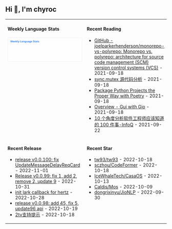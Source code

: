## Hi 👋, I'm chyroc

<table width="960px">
<tr>
<td valign="top" width="50%">

#### Weekly Language Stats

![](./images/wakatime_weekly_language_stats.svg)
</td>
<td valign="top" width="50%">

#### Recent Reading

* <a href='https://github.com/joelparkerhenderson/monorepo-vs-polyrepo' target='_black'>GitHub - joelparkerhenderson/monorepo-vs-polyrepo: Monorepo vs. polyrepo: architecture for source code management (SCM) version control systems (VCS)</a> - 2021-09-18
* <a href='https://colobu.com/2018/12/18/dive-into-sync-mutex/' target='_black'>sync.mutex 源代码分析</a> - 2021-09-18
* <a href='https://hackersandslackers.com/python-poetry-package-manager/' target='_black'>Package Python Projects the Proper Way with Poetry</a> - 2021-09-18
* <a href='https://jonegil.github.io/gui-with-gio/' target='_black'>Overview - Gui with Gio</a> - 2021-09-18
* <a href='https://www.infoq.cn/article/YTcVJ1qZ595B7CwpVfyK' target='_black'>10 个角度分析软件工程师应该知道的 100 件事-InfoQ</a> - 2021-09-22

</td>
</tr>
<tr>
<td valign="top" width="50%">

#### Recent Release

* <a href='https://github.com/chyroc/lark/releases/tag/v0.0.100' target='_black'>release v0.0.100: fix UpdateMessageDelayReqCard</a> - 2022-11-01
* <a href='https://github.com/chyroc/lark/releases/tag/v0.0.99' target='_black'>Release v0.0.99: fix 1, add 2, remove 2, update 9</a> - 2022-10-31
* <a href='https://github.com/chyroc/lark-hertz/releases/tag/v0.1.0' target='_black'>init lark callback for hertz</a> - 2022-10-28
* <a href='https://github.com/chyroc/lark/releases/tag/v0.0.98' target='_black'>release v0.0.98: add 45, fix 5, update96 api</a> - 2022-10-19
* <a href='https://github.com/chyroc/aliyundrive-cli/releases/tag/v0.13.0' target='_black'>2tv支持提示</a> - 2022-10-18

</td>
<td valign="top" width="50%">

#### Recent Star

* <a href='https://github.com/tw93/tw93' target='_black'>tw93/tw93</a> - 2022-10-18
* <a href='https://github.com/sczhou/CodeFormer' target='_black'>sczhou/CodeFormer</a> - 2022-10-18
* <a href='https://github.com/IceWhaleTech/CasaOS' target='_black'>IceWhaleTech/CasaOS</a> - 2022-10-13
* <a href='https://github.com/Caldis/Mos' target='_black'>Caldis/Mos</a> - 2022-10-09
* <a href='https://github.com/dongrixinyu/JioNLP' target='_black'>dongrixinyu/JioNLP</a> - 2022-09-30

</td>
</tr>
</table>
